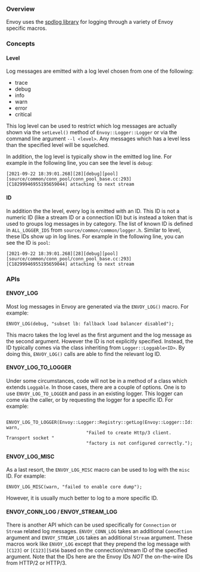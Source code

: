 ### Overview

Envoy uses the [spdlog library](https://github.com/gabime/spdlog#readme) for logging
through a variety of Envoy specific macros.

### Concepts

#### Level

Log messages are emitted with a log level chosen from one of the following:
* trace
* debug
* info
* warn
* error
* critical

This log level can be used to restrict which log messages are actually
shown via the `setLevel()` method of `Envoy::Logger::Logger` or via the command
line argument `--l <level>`. Any messages which has a level less than the specified
level will be squelched.

In addition, the log level is typically show in the emitted log line. For example
in the following line, you can see the level is `debug`:

```
[2021-09-22 18:39:01.268][28][debug][pool] [source/common/conn_pool/conn_pool_base.cc:293] [C18299946955195659044] attaching to next stream
```

#### ID

In addition the the level, every log is emitted with an ID. This ID is not
a numeric ID (like a stream ID or a connection ID) but is instead a token that
is used to groups log messages in by category. The list of known ID is defined
in `ALL_LOGGER_IDS` from `source/common/common/logger.h`. Similar to level, these
IDs show up in log lines. For example in the following line, you can see the
ID is `pool`:

```
[2021-09-22 18:39:01.268][28][debug][pool] [source/common/conn_pool/conn_pool_base.cc:293] [C18299946955195659044] attaching to next stream
```

### APIs

#### ENVOY_LOG

Most log messages in Envoy are generated via the `ENVOY_LOG()` macro. For example:

```
ENVOY_LOG(debug, "subset lb: fallback load balancer disabled");
```

This macro takes the log level as the first argument and the log message as the
second argument. However the ID is not explicitly specified. Instead, the ID
typically comes via the class inheriting from `Logger::Loggable<ID>`. By doing this,
`ENVOY_LOG()` calls are able to find the relevant log ID.

#### ENVOY_LOG_TO_LOGGER

Under some circumstances, code will not be in a method of a class which extends
`Loggable`. In those cases, there are a couple of options. One is to use
`ENVOY_LOG_TO_LOGGER` and pass in an existing logger. This logger can come via
the caller, or by requesting the logger for a specific ID. For example:

```
          ENVOY_LOG_TO_LOGGER(Envoy::Logger::Registry::getLog(Envoy::Logger::Id::pool), warn,
                              "Failed to create Http/3 client. Transport socket "
                              "factory is not configured correctly.");
```

#### ENVOY_LOG_MISC

As a last resort, the `ENVOY_LOG_MISC` macro can be used to log with the `misc` ID. For
example:

```
ENVOY_LOG_MISC(warn, "failed to enable core dump");
```
However, it is usually much better to log to a more specific ID.

#### ENVOY_CONN_LOG / ENVOY_STREAM_LOG

There is another API which can be used specifically for `Connection` or `Stream`
related log messages. `ENVOY_CONN_LOG` takes an additional `Connection` argument
and `ENVOY_STREAM_LOG` takes an additional `Stream` argument. These macros work
like `ENVOY_LOG` except that they prepend the log message with `[C123]` or
`[C123][S456` based on the connection/stream ID of the specified argument.
Note that the IDs here are the Envoy IDs *NOT* the on-the-wire IDs from HTTP/2
or HTTP/3.
